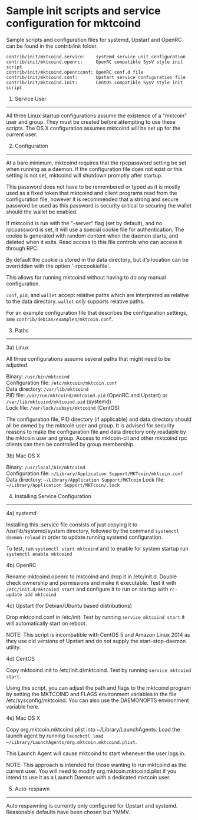 Sample init scripts and service configuration for mktcoind
==========================================================

Sample scripts and configuration files for systemd, Upstart and OpenRC
can be found in the contrib/init folder.

    contrib/init/mktcoind.service:    systemd service unit configuration
    contrib/init/mktcoind.openrc:     OpenRC compatible SysV style init script
    contrib/init/mktcoind.openrcconf: OpenRC conf.d file
    contrib/init/mktcoind.conf:       Upstart service configuration file
    contrib/init/mktcoind.init:       CentOS compatible SysV style init script

1. Service User
---------------------------------

All three Linux startup configurations assume the existence of a "mktcoin" user
and group.  They must be created before attempting to use these scripts.
The OS X configuration assumes mktcoind will be set up for the current user.

2. Configuration
---------------------------------

At a bare minimum, mktcoind requires that the rpcpassword setting be set
when running as a daemon.  If the configuration file does not exist or this
setting is not set, mktcoind will shutdown promptly after startup.

This password does not have to be remembered or typed as it is mostly used
as a fixed token that mktcoind and client programs read from the configuration
file, however it is recommended that a strong and secure password be used
as this password is security critical to securing the wallet should the
wallet be enabled.

If mktcoind is run with the "-server" flag (set by default), and no rpcpassword is set,
it will use a special cookie file for authentication. The cookie is generated with random
content when the daemon starts, and deleted when it exits. Read access to this file
controls who can access it through RPC.

By default the cookie is stored in the data directory, but it's location can be overridden
with the option '-rpccookiefile'.

This allows for running mktcoind without having to do any manual configuration.

`conf`, `pid`, and `wallet` accept relative paths which are interpreted as
relative to the data directory. `wallet` *only* supports relative paths.

For an example configuration file that describes the configuration settings,
see `contrib/debian/examples/mktcoin.conf`.

3. Paths
---------------------------------

3a) Linux

All three configurations assume several paths that might need to be adjusted.

Binary:              `/usr/bin/mktcoind`  
Configuration file:  `/etc/mktcoin/mktcoin.conf`  
Data directory:      `/var/lib/mktcoind`  
PID file:            `/var/run/mktcoind/mktcoind.pid` (OpenRC and Upstart) or `/var/lib/mktcoind/mktcoind.pid` (systemd)  
Lock file:           `/var/lock/subsys/mktcoind` (CentOS)  

The configuration file, PID directory (if applicable) and data directory
should all be owned by the mktcoin user and group.  It is advised for security
reasons to make the configuration file and data directory only readable by the
mktcoin user and group.  Access to mktcoin-cli and other mktcoind rpc clients
can then be controlled by group membership.

3b) Mac OS X

Binary:              `/usr/local/bin/mktcoind`  
Configuration file:  `~/Library/Application Support/MKTcoin/mktcoin.conf`  
Data directory:      `~/Library/Application Support/MKTcoin`
Lock file:           `~/Library/Application Support/MKTcoin/.lock`

4. Installing Service Configuration
-----------------------------------

4a) systemd

Installing this .service file consists of just copying it to
/usr/lib/systemd/system directory, followed by the command
`systemctl daemon-reload` in order to update running systemd configuration.

To test, run `systemctl start mktcoind` and to enable for system startup run
`systemctl enable mktcoind`

4b) OpenRC

Rename mktcoind.openrc to mktcoind and drop it in /etc/init.d.  Double
check ownership and permissions and make it executable.  Test it with
`/etc/init.d/mktcoind start` and configure it to run on startup with
`rc-update add mktcoind`

4c) Upstart (for Debian/Ubuntu based distributions)

Drop mktcoind.conf in /etc/init.  Test by running `service mktcoind start`
it will automatically start on reboot.

NOTE: This script is incompatible with CentOS 5 and Amazon Linux 2014 as they
use old versions of Upstart and do not supply the start-stop-daemon utility.

4d) CentOS

Copy mktcoind.init to /etc/init.d/mktcoind. Test by running `service mktcoind start`.

Using this script, you can adjust the path and flags to the mktcoind program by
setting the MKTCOIND and FLAGS environment variables in the file
/etc/sysconfig/mktcoind. You can also use the DAEMONOPTS environment variable here.

4e) Mac OS X

Copy org.mktcoin.mktcoind.plist into ~/Library/LaunchAgents. Load the launch agent by
running `launchctl load ~/Library/LaunchAgents/org.mktcoin.mktcoind.plist`.

This Launch Agent will cause mktcoind to start whenever the user logs in.

NOTE: This approach is intended for those wanting to run mktcoind as the current user.
You will need to modify org.mktcoin.mktcoind.plist if you intend to use it as a
Launch Daemon with a dedicated mktcoin user.

5. Auto-respawn
-----------------------------------

Auto respawning is currently only configured for Upstart and systemd.
Reasonable defaults have been chosen but YMMV.
